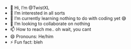 - 👋 Hi, I’m @TwistXL
- 👀 I’m interested in all sorts
- 🌱 I’m currently learning nothing to do with coding yet 😅
- 💞️ I’m looking to collaborate on nothing
- 📫 How to reach me.. oh wait, you cant
- 😄 Pronouns: He/him
- ⚡ Fun fact: bleh

<!---
TwistXL/TwistXL is a ✨ special ✨ repository because its `README.md` (this file) appears on your GitHub profile.
You can click the Preview link to take a look at your changes.
--->
